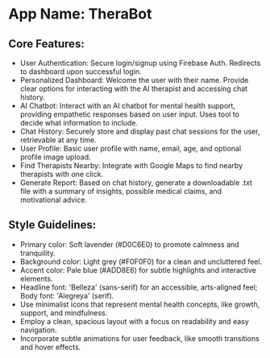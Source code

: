 # **App Name**: TheraBot

## Core Features:

- User Authentication: Secure login/signup using Firebase Auth. Redirects to dashboard upon successful login.
- Personalized Dashboard: Welcome the user with their name. Provide clear options for interacting with the AI therapist and accessing chat history.
- AI Chatbot: Interact with an AI chatbot for mental health support, providing empathetic responses based on user input. Uses tool to decide what information to include.
- Chat History: Securely store and display past chat sessions for the user, retrievable at any time.
- User Profile: Basic user profile with name, email, age, and optional profile image upload.
- Find Therapists Nearby: Integrate with Google Maps to find nearby therapists with one click.
- Generate Report: Based on chat history, generate a downloadable .txt file with a summary of insights, possible medical claims, and motivational advice.

## Style Guidelines:

- Primary color: Soft lavender (#D0C6E0) to promote calmness and tranquility.
- Background color: Light grey (#F0F0F0) for a clean and uncluttered feel.
- Accent color: Pale blue (#ADD8E6) for subtle highlights and interactive elements.
- Headline font: 'Belleza' (sans-serif) for an accessible, arts-aligned feel; Body font: 'Alegreya' (serif).
- Use minimalist icons that represent mental health concepts, like growth, support, and mindfulness.
- Employ a clean, spacious layout with a focus on readability and easy navigation.
- Incorporate subtle animations for user feedback, like smooth transitions and hover effects.